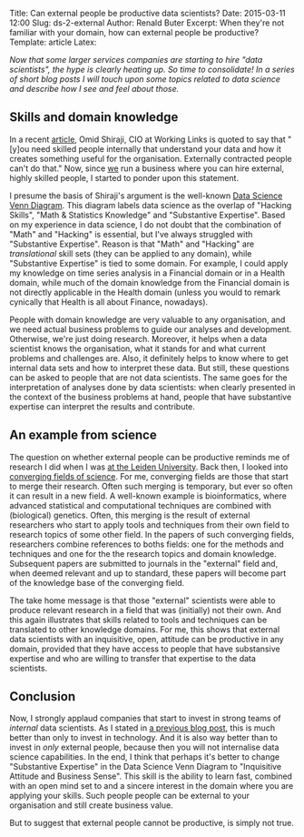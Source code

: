 Title: Can external people be productive data scientists? 
Date: 2015-03-11 12:00
Slug: ds-2-external
Author: Renald Buter
Excerpt: When they're not familiar with your domain, how can external people be productive?
Template: article
Latex:

*Now that some larger services companies are starting to hire "data scientists", the hype is clearly
heating up. So time to consolidate! In a series of short blog posts I will touch upon some topics
related to data science and describe how I see and feel about those.*

## Skills and domain knowledge

In a recent
[article](http://www.zdnet.com/article/data-scientists-how-to-hire-and-how-to-get-the-best-from-them),
Omid Shiraji, CIO at Working Links is quoted to say that "[y]ou need skilled people internally that
understand your data and how it creates something useful for the organisation. Externally contracted
people can't do that." Now, since [we](http://godatadriven.com) run a business where you can hire
external, highly skilled people, I started to ponder upon this statement.

I presume the basis of Shiraji's argument is the well-known
[Data Science Venn Diagram](http://drewconway.com/zia/2013/3/26/the-data-science-venn-diagram). This
diagram labels data science as the overlap of "Hacking Skills", "Math & Statistics Knowledge" and
"Substantive Expertise". Based on my experience in data science, I do not doubt that the combination
of "Math" and "Hacking" is essential, but I've always struggled with "Substantive Expertise". Reason
is that "Math" and "Hacking" are *translational* skill sets (they can be applied to any domain),
while "Substantive Expertise" is tied to some domain. For example, I could apply my knowledge on
time series analysis in a Financial domain or in a Health domain, while much of the domain knowledge
from the Financial domain is not directly applicable in the Health domain (unless you would to
remark cynically that Health is all about Finance, nowadays).

People with domain knowledge are very valuable to any organisation, and we need actual business
problems to guide our analyses and development. Otherwise, we're just doing research. Moreover, it
helps when a data scientist knows the organisation, what it stands for and what current problems and
challenges are. Also, it definitely helps to know where to get internal data sets and how to
interpret these data. But still, these questions can be asked to people that are not data
scientists. The same goes for the interpretation of analyses done by data scientists: when clearly
presented in the context of the business problems at hand, people that have substantive expertise
can interpret the results and contribute.

## An example from science

The question on whether external people can be productive reminds me of research I did when I was
[at the Leiden University](http://www.cwts.nl). Back then, I looked into
[converging fields of science](http://www.akademiai.com/content/7g757736q3j20085). For me,
converging fields are those that start to merge their research. Often such merging is temporary, but
ever so often it can result in a new field. A well-known example is bioinformatics, where advanced
statistical and computational techniques are combined with (biological) genetics. Often, this
merging is the result of external researchers who start to apply tools and techniques from their own
field to research topics of some other field. In the papers of such converging fields, researchers
combine references to boths fields: one for the methods and techniques and one for the the research
topics and domain knowledge. Subsequent papers are submitted to journals in the "external" field
and, when deemed relevant and up to standard, these papers will become part of the knowledge base of
the converging field.

The take home message is that those "external" scientists were able to produce relevant research in
a field that was (initially) not their own. And this again illustrates that skills related to tools
and techniques can be translated to other knowledge domains. For me, this shows that external data
scientists with an inquisitive, open, attitude can be productive in any domain, provided that they
have access to people that have substansive expertise and who are willing to transfer that expertise
to the data scientists.

## Conclusion

Now, I strongly applaud companies that start to invest in strong teams of *internal* data
scientists. As I stated in [a previous blog post](http://blog.godatadriven.com/ds-1-people.html),
this is much better than only to invest in technology. And it is also way better than to invest in
*only* external people, because then you will not internalise data science capabilities. In the end,
I think that perhaps it's better to change "Substantive Expertise" in the Data Science Venn Diagram
to "Inquisitive Attitude and Business Sense". This skill is the ability to learn fast, combined with
an open mind set to and a sincere interest in the domain where you are applying your skills. Such
people people can be external to your organisation and still create business value.

But to suggest that external people cannot be productive, is simply not true.
